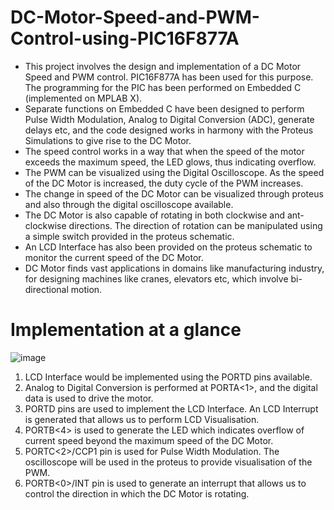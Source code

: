 # DC-Motor-Speed-and-PWM-Control-using-PIC16F877A

- This project involves the design and implementation of a DC Motor Speed and PWM control. PIC16F877A has been used for this purpose. The programming for the PIC has been performed on Embedded C (implemented on MPLAB X).
- Separate functions on Embedded C have been designed to perform Pulse Width Modulation, Analog to Digital Conversion (ADC), generate delays etc, and the code designed works in harmony with the Proteus Simulations to give rise to the DC Motor. 
- The speed control works in a way that when the speed of the motor exceeds the maximum speed, the LED glows, thus indicating overflow. 
- The PWM can be visualized using the Digital Oscilloscope. As the speed of the DC Motor is increased, the duty cycle of the PWM increases.
- The change in speed of the DC Motor can be visualized through proteus and also through the digital oscilloscope available. 
- The DC Motor is also capable of rotating in both clockwise and ant-clockwise directions. The direction of rotation can be manipulated using a simple switch provided in the proteus schematic. 
- An LCD Interface has also been provided on the proteus schematic to monitor the current speed of the DC Motor. 
- DC Motor finds vast applications in domains like manufacturing industry, for designing machines like cranes, elevators etc, which involve bi-directional motion.

# Implementation at a glance

![image](https://user-images.githubusercontent.com/68660836/227014602-74fcfc30-5139-4598-963d-e44fb5c2b906.png)

1.	LCD Interface would be implemented using the PORTD pins available.
2.	Analog to Digital Conversion is performed at PORTA<1>, and the digital data is used to drive the motor.
3.	PORTD pins are used to implement the LCD Interface. An LCD Interrupt is generated that allows us to perform LCD Visualisation.
4.	PORTB<4> is used to generate the LED which indicates overflow of current speed beyond the maximum speed of the DC Motor.
5.	PORTC<2>/CCP1 pin is used for Pulse Width Modulation. The oscilloscope will be used in the proteus to provide visualisation of the PWM.
6.	PORTB<0>/INT pin is used to generate an interrupt that allows us to control the direction in which the DC Motor is rotating.
